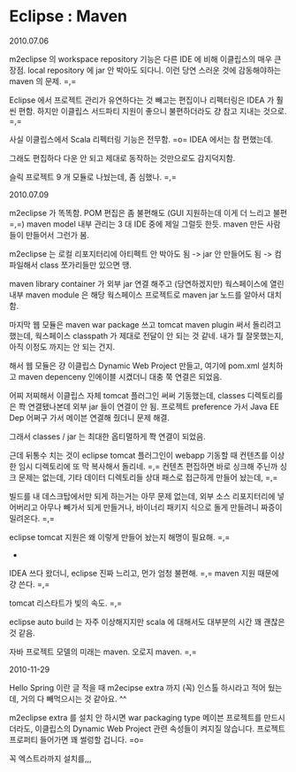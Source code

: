 # Eclipse : Maven

2010.07.06

m2eclipse 의 workspace repository 기능은 다른 IDE 에 비해 이클립스의 매우 큰 장점.
local repository 에 jar 안 박아도 되다니.
이런 당연 스러운 것에 감동해야하는 maven 의 문제. =,=

Eclipse 에서 프로젝트 관리가 유연하다는 것 빼고는 편집이나 리펙터링은 IDEA 가 훨씬 편함.
하지만 이클립스 서드파티 지원이 좋으니 불편하더라도 걍 참고 지내는 것으로. =,=

사실 이클립스에서 Scala 리펙터링 기능은 전무함. =o=
IDEA 에서는 참 편했는데.

그래도 편집하다 다운 안 되고 제대로 동작하는 것만으로도 감지덕지함.

슬릭 프로젝트 9 개 모듈로 나눴는데, 좀 심했나. =,=

2010.07.09

m2eclipse 가 똑똑함.
POM 편집은 좀 불편해도 (GUI 지원하는데 이게 더 느리고 불편 =,=)
maven model 내부 관리는 3 대 IDE 중에 제일 그럴듯 한듯.
maven 만든 사람들이 만들어서 그런가 봄.

m2eclipse 는 로컬 리포지터리에 아티펙트 안 박아도 됨 -> jar 안 만들어도 됨 -> 컴파일해서 class 쪼가리들만 있으면 땡.

maven library container 가 외부 jar 연결 해주고 (당연하겠지만)
웍스페이스에 열린 내부 maven module 은 해당 웍스페이스 프로젝트로 maven jar 노드를 알아서 대치함.

마지막 웹 모듈은 maven war package 쓰고 tomcat maven plugin 써서 돌리려고 했는데,
웍스페이스 classpath 가 제대로 전달이 안 되는 것 같네.
내가 뭘 잘못했는지, 아직 이정도 까지는 안 되는 건지.

해서 웹 모듈은 걍 이클립스 Dynamic Web Project 만들고,
여기에 pom.xml 설치하고 maven depenceny 인에이블 시켰더니 대충 쭉 연결은 되었음.

어찌 저찌해서 이클립스 자체 tomcat 플러그인 써써 기동했는데,
classes 디렉토리를은 쫙 연결됐나본데 외부 jar 들이 연결이 안 됨.
프로젝트 preference 가서 Java EE Dep 어쩌구 가서 메이븐 연결해 줬더니 문제 해결.

그래서 classes / jar 는 최대한 옵티멀하게 쫙 연결이 되었음.

근데 뒤통수 치는 것이 eclipse tomcat 플러그인이 webapp 기동할 때
컨텐츠를 이상한 임시 디렉토리에 또 막 복사해서 돌리네. =,=
컨텐츠 편집하면 바로 싱크해 주닌까 싱크 문제는 없는데,
기타 데이터 디렉토리들 상대 패스로 접근하게 만들어 놨는데, =,=

빌드를 내 데스크탑에서만 되게 하는거는 아무 문제 없는데,
외부 소스 리포지터리에 넣어버리고 아무나 빼가서 되게 만들거나,
바이너리 패키지 식으로 돌게 만들려니 짜증이 밀려온다. =,=

eclipse tomcat 지원은 왜 이렇게 만들어 놨는지 해명이 필요해. =,=

*

IDEA 쓰다 왔더니,
eclipse 진짜 느리고, 먼가 엄청 불편해. =,=
maven 지원 때문에 걍 쓴다. =,=

tomcat 리스타트가 빛의 속도. =,=

eclipse auto build 는 자주 이상해지지만 scala 에 대해서도 대부분의 시간 꽤 괜찮은 것 같음.

자바 프로젝트 모델의 미래는 maven.
오로지 maven. =,=

2010-11-29

Hello Spring 이란 글 적을 때 m2ecipse extra 까지 (꼭) 인스톨 하시라고 적어 뒀는데,
거의 다 빼먹으시는 것 같아요. ^^

m2eclipse extra 를 설치 안 하시면
war packaging type 메이븐 프로젝트를 만드시더라도,
이클립스의 Dynamic Web Project 관련 속성들이 켜지질 않습니다.
프로젝트 프로퍼티 들어가면 꽤 썰렁할 겁니다. =o=

꼭 엑스트라까지 설치를,,,
